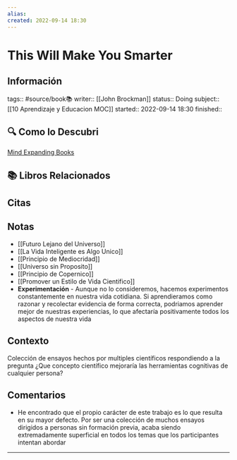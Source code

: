 ```yaml
---
alias: 
created: 2022-09-14 18:30
---
```

# This Will Make You Smarter
## Información
tags:: #source/book📚 
writer:: [[John Brockman]]
status:: Doing
subject:: [[10 Aprendizaje y Educacion MOC]]
started:: 2022-09-14 18:30
finished::

## 🔍 Como lo Descubri
[Mind Expanding Books](https://github.com/hackerkid/Mind-Expanding-Books#readme)

## 📚 Libros Relacionados

## Citas

## Notas
- [[Futuro Lejano del Universo]]
- [[La Vida Inteligente es Algo Unico]]
- [[Principio de Mediocridad]]
- [[Universo sin Proposito]]
- [[Principio de Copernico]]
- [[Promover un Estilo de Vida Cientifico]]
- **Experimentación** - Aunque no lo consideremos, hacemos experimentos constantemente en nuestra vida cotidiana. Si aprendieramos como razonar y recolectar evidencia de forma correcta, podriamos aprender mejor de nuestras experiencias, lo que afectaría positivamente todos los aspectos de nuestra vida

## Contexto
Colección de ensayos hechos por multiples científicos respondiendo a la pregunta ¿Que concepto científico mejoraría las herramientas cognitivas de cualquier persona?

## Comentarios
- He encontrado que el propio carácter de este trabajo es lo que resulta en su mayor defecto. Por ser una colección de muchos ensayos dirigidos a personas sin formación previa, acaba siendo extremadamente superficial en todos los temas que los participantes intentan abordar
___


